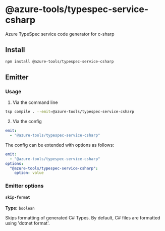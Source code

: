 # @azure-tools/typespec-service-csharp

Azure TypeSpec service code generator for c-sharp

## Install

```bash
npm install @azure-tools/typespec-service-csharp
```

## Emitter

### Usage

1. Via the command line

```bash
tsp compile . --emit=@azure-tools/typespec-service-csharp
```

2. Via the config

```yaml
emit:
  - "@azure-tools/typespec-service-csharp"
```

The config can be extended with options as follows:

```yaml
emit:
  - "@azure-tools/typespec-service-csharp"
options:
  "@azure-tools/typespec-service-csharp":
    option: value
```

### Emitter options

#### `skip-format`

**Type:** `boolean`

Skips formatting of generated C# Types. By default, C# files are formatted using 'dotnet format'.
